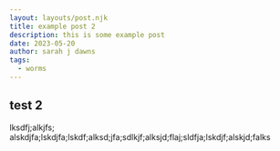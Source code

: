 ```yaml
---
layout: layouts/post.njk
title: example post 2
description: this is some example post
date: 2023-05-20
author: sarah j dawns
tags:
  - worms
---
```


## test 2

lksdfj;alkjfs; alskdjfa;lskdjfa;lskdf;alksd;jfa;sdlkjf;alksjd;flaj;sldfja;lskdjf;alskjd;falks
